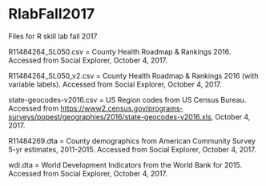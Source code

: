 # RlabFall2017
Files for R skill lab fall 2017

R11484264_SL050.csv = County Health Roadmap & Rankings 2016. Accessed from Social Explorer, October 4, 2017.

R11484264_SL050_v2.csv = County Health Roadmap & Rankings 2016 (with variable labels). Accessed from Social Explorer, October 4, 2017.

state-geocodes-v2016.csv = US Region codes from US Census Bureau. Accessed from https://www2.census.gov/programs-surveys/popest/geographies/2016/state-geocodes-v2016.xls, October 4, 2017.

R11484269.dta = County demographics from American Community Survey 5-yr estimates, 2011-2015. Accessed from Social Explorer, October 4, 2017.

wdi.dta = World Development Indicators from the World Bank for 2015. Accessed from Social Explorer, October 4, 2017.
